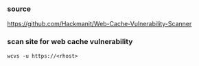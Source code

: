 ### source
https://github.com/Hackmanit/Web-Cache-Vulnerability-Scanner  

### scan site for web cache vulnerability
```
wcvs -u https://<rhost>
```


